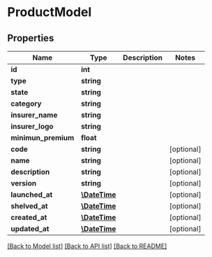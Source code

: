 # ProductModel

## Properties
Name | Type | Description | Notes
------------ | ------------- | ------------- | -------------
**id** | **int** |  | 
**type** | **string** |  | 
**state** | **string** |  | 
**category** | **string** |  | 
**insurer_name** | **string** |  | 
**insurer_logo** | **string** |  | 
**minimun_premium** | **float** |  | 
**code** | **string** |  | [optional] 
**name** | **string** |  | [optional] 
**description** | **string** |  | [optional] 
**version** | **string** |  | [optional] 
**launched_at** | [**\DateTime**](\DateTime.md) |  | [optional] 
**shelved_at** | [**\DateTime**](\DateTime.md) |  | [optional] 
**created_at** | [**\DateTime**](\DateTime.md) |  | [optional] 
**updated_at** | [**\DateTime**](\DateTime.md) |  | [optional] 

[[Back to Model list]](../../README.md#documentation-for-models) [[Back to API list]](../../README.md#documentation-for-api-endpoints) [[Back to README]](../../README.md)

